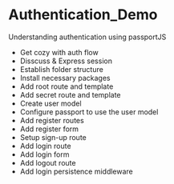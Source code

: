# Authentication_Demo
Understanding authentication using passportJS
- Get cozy with auth flow
- Disscuss & Express session
- Establish folder structure
- Install necessary packages
- Add root route and template
- Add secret route and template
- Create user model
- Configure passport to use the user model
- Add register routes
- Add register form
- Setup sign-up route
- Add login route
- Add login form
- Add logout route
- Add login persistence middleware
